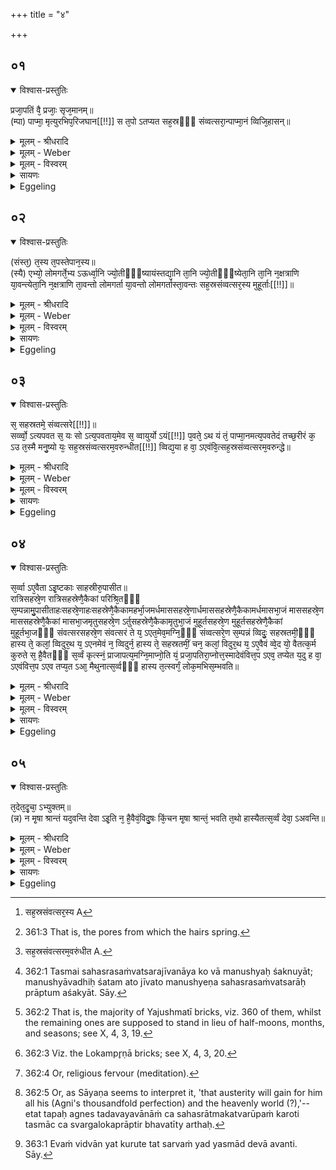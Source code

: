 +++
title = "४"

+++


## ०१


<details open><summary>विश्वास-प्रस्तुतिः</summary>

प्रजा᳘पतिं वै᳘ प्रजाः᳘ सृज᳘मानम्॥  
(म्पा) पाप्मा᳘ मृत्युरभिप᳘रिजघान[[!!]] स त᳘पो ऽतप्यत सह᳘स्रᳫँ᳭ संव्वत्सरा᳘न्पाप्मा᳘नं व्विजि᳘हासन्॥
</details>

<details><summary>मूलम् - श्रीधरादि</summary>

प्रजा᳘पतिं वै᳘ प्रजाः᳘ सृज᳘मानम्॥  
(म्पा) पाप्मा᳘ मृत्युरभिप᳘रिजघान[[!!]] स त᳘पो ऽतप्यत सह᳘स्रᳫँ᳭ संव्वत्सरा᳘न्पाप्मा᳘नं व्विजि᳘हासन्॥
</details>

<details><summary>मूलम् - Weber</summary>

प्रजा᳘पतिं वै᳘ प्रजाः᳘ सृज᳘मानम्॥  
पाप्मा᳘ मृत्यु᳘रभिप᳘रिजघान स त᳘पोऽतप्यत सह᳘स्रᳫं संवत्सरा᳘न्पाप्मा᳘नं विजि᳘हासन्॥
</details>

<details><summary>मूलम् - विस्वरम्</summary>

प्रजापतिं वै प्रजाः सृजमानं पाप्मा मृत्युरभिपरिजघान । स तपो ऽतप्यत- सहस्रं संवत्सरान् । पाप्मानं विजिहासन् ॥ १ ॥ 
</details>

<details><summary>सायणः</summary>

उत्तरेणाध्यायद्वयेन अग्निविषया उपासना वक्ष्यते तत्रादावस्मिन् ब्राह्मणद्वये संवत्सररूपाग्नेः तदवयवानां च सहस्ररूपत्वेनोपासनं तत्फलं च प्रदर्श्यते । सहस्रप्रसङ्गं प्रजापतिवृत्तान्तेन प्रस्तौति- **प्रजापतिं वै प्रजा** इति । पूर्वं प्रजाः सृष्टवन्तं प्रजापतिं पापरूपो मृत्युरभिजघान । 'सः' 'पाप्मानं विजिहासन्' त्यक्तुमिच्छन् । "ओहाक् त्यागे"- (धा. पा. जु. प. ३) सनि रूपम् । सहस्रसंवत्सरपर्यन्तं तपस्तेपे ॥ १ ॥ 
</details>

<details><summary>Eggeling</summary>

1. When Prajāpati was creating living beings, Death, that evil, overpowered him. He practised austerities for a thousand years, striving to leave evil behind him.
</details>


## ०२


<details open><summary>विश्वास-प्रस्तुतिः</summary>

(संस्त᳘) त᳘स्य त᳘पस्तेपान᳘स्य॥  
(स्यै) एभ्यो᳘ लोमगर्ते᳘भ्य ऽऊर्ध्वा᳘नि ज्यो᳘तीᳫँ᳭ष्यायंस्तद्या᳘नि ता᳘नि ज्यो᳘तीᳫँ᳭ष्येता᳘नि ता᳘नि न᳘क्षत्राणि या᳘वन्त्येता᳘नि न᳘क्षत्राणि ता᳘वन्तो लोमगर्ता या᳘वन्तो लोमगर्तास्ता᳘वन्तः सह᳘स्रसंव्वत्सर᳘स्य मुहूर्ताः[[!!]]॥
</details>

<details><summary>मूलम् - श्रीधरादि</summary>

(संस्त᳘) त᳘स्य त᳘पस्तेपान᳘स्य॥  
(स्यै) एभ्यो᳘ लोमगर्ते᳘भ्य ऽऊर्ध्वा᳘नि ज्यो᳘तीᳫँ᳭ष्यायंस्तद्या᳘नि ता᳘नि ज्यो᳘तीᳫँ᳭ष्येता᳘नि ता᳘नि न᳘क्षत्राणि या᳘वन्त्येता᳘नि न᳘क्षत्राणि ता᳘वन्तो लोमगर्ता या᳘वन्तो लोमगर्तास्ता᳘वन्तः सह᳘स्रसंव्वत्सर᳘स्य मुहूर्ताः[[!!]]॥
</details>

<details><summary>मूलम् - Weber</summary>

त᳘स्य त᳘पस्तेपान᳘स्य॥  
एभ्यो᳘ लोमगर्ते᳘भ्य ऊर्ध्वा᳘नि ज्यो᳘तींष्यायंस्तद्या᳘नि ता᳘नि ज्यो᳘तींष्येता᳘नि ता᳘नि न᳘क्षत्राणि या᳘वन्त्येता᳘नि न᳘क्षत्राणि ता᳘वन्तो लोमगर्ता या᳘वन्तो लोमगर्तास्ता᳘वन्तः सह᳘स्रसंवत्सरस्य [^wbr_1] मुहूर्ताः᳟॥  

[^wbr_1]: सह᳘स्रसंवत्सर᳘स्य A
</details>

<details><summary>मूलम् - विस्वरम्</summary>

तस्य तपस्तेपानस्यैभ्यो लोमगर्तेभ्य ऊर्ध्वानि ज्योतींष्यायन् । तद् यानि तानि ज्योतींष्येतानि तानि नक्षत्राणि । यावन्त्येतानि नक्षत्राणि- तावन्तो लोमगर्ताः । यावन्तो लोमगर्तास्तावन्तः सहस्रसंवत्सरस्य मुहूर्ताः ॥ २ ॥ 
</details>

<details><summary>सायणः</summary>

'तस्य' 'तेपानस्य' तपश्चरितवतो रोमकूपेभ्य ऊर्ध्वमुखानि ज्योतींषि निरगच्छन् । 'तानि' इमानि 'नक्षत्राणि' 'प्रजापतेः' यावन्तः 'लोमगर्ताः' 'तावन्तः' सहस्रसंवत्सरात्मकस्य दिनानि लक्षत्रयं षष्टिसहस्राणि (३,६०,०००) । तन्मुहूर्त्ताः, कोटिरेका, अष्टौलक्षाणि (१, ८, ०००००) ॥ २ ॥ 
</details>

<details><summary>Eggeling</summary>

2. Whilst he was practising austerities, lights went upwards from those hair-pits [^egg_701] of his; and those lights are those stars: as many stars as there are, so many hair-pits there are; and as many hair-pits as there are, so many muhūrtas there are in a (sacrificial performance) of a thousand years.

[^egg_701]: 361:3 That is, the pores from which the hairs spring.
</details>


## ०३


<details open><summary>विश्वास-प्रस्तुतिः</summary>

स᳘ सहस्रतमे᳘ संव्वत्सरे[[!!]]॥  
सर्व्व्वो᳘ ऽत्यपवत स᳘ यः सो ऽत्य᳘पवताय᳘मेव स᳘ व्वायुर्यो ऽयं[[!!]] प᳘वते᳘ ऽथ यं तं᳘ पाप्मा᳘नमत्य᳘पवतेदं तच्छ᳘रीरं क᳘ ऽउ त᳘स्मै मनु᳘ष्यो यः᳘ सह᳘स्रसंव्वत्सरम᳘वरुन्धीत[[!!]] व्विद्य᳘या ह वा᳘ ऽएवंवि᳘त्सह᳘स्रसंव्वत्सरम᳘वरुन्द्धे॥
</details>

<details><summary>मूलम् - श्रीधरादि</summary>

स᳘ सहस्रतमे᳘ संव्वत्सरे[[!!]]॥  
सर्व्व्वो᳘ ऽत्यपवत स᳘ यः सो ऽत्य᳘पवताय᳘मेव स᳘ व्वायुर्यो ऽयं[[!!]] प᳘वते᳘ ऽथ यं तं᳘ पाप्मा᳘नमत्य᳘पवतेदं तच्छ᳘रीरं क᳘ ऽउ त᳘स्मै मनु᳘ष्यो यः᳘ सह᳘स्रसंव्वत्सरम᳘वरुन्धीत[[!!]] व्विद्य᳘या ह वा᳘ ऽएवंवि᳘त्सह᳘स्रसंव्वत्सरम᳘वरुन्द्धे॥
</details>

<details><summary>मूलम् - Weber</summary>

स᳘ सहस्रतमे᳘ संवत्सरे᳟॥  
सर्वो᳘ऽत्यपवत सॗ यः सोऽत्य᳘पवताय᳘मेव स᳘ वायुॗर्योऽयम् प᳘वते᳘ऽथ यं त᳘म् पाप्मा᳘नमत्य᳘पवतेदं तछ᳘रीरं क᳘ उ त᳘स्मै मनुॗष्यो यः᳘ सह᳘स्रसंवत्सरमवरुन्धीत᳘ [^wbr_2] विद्य᳘या ह वा᳘ एवंवि᳘त्सह᳘स्रसंवत्सरम᳘वरुन्द्धे॥  

[^wbr_2]: सह᳘स्रसंवत्सरम᳘वरुंधीत A.
</details>

<details><summary>मूलम् - विस्वरम्</summary>

स सहस्रतमे संवत्सरे सर्वो ऽत्यपवत । स यः सो ऽत्यपवत । अयमेव स वायुर्यो ऽयं पवते । अथ यं तं पाप्मानमत्यपवत- इदं तच्छरीरम् । क उ तस्मै मनुष्यः- यः सहस्रसंवत्सरमवरुन्धीत । विद्यया ह वा एवं वित्सहस्रसंवत्सरमवरुन्द्धे ॥ ३ ॥ 
</details>

<details><summary>सायणः</summary>

'सः' प्रजापतिः 'सहस्रतमे' पूरणार्थे तमट् प्रत्ययः- "विंशत्यादिभ्यस्तमडन्यतरस्याम्"- (पा. सू. ५ । २ । ५६) इति । सहस्रसंख्यापूरके ऽन्तिमे संवत्सरे 'सर्वो ऽत्यपवत' अत्यक्षरत् बहुसंक्षरित इत्यर्थः । स यः सो ऽत्यपवत अयमेव पवमानो वायुरासीत् । अथ यमेवं तं मृत्युरूपं पाप्मानमत्यपवत तदिदं शरीरम् अतिपूतं शरीरमेव तदानीं प्रजापतेर्गतमित्यर्थः । **क उ तस्मै मनुष्य** इत्यादिना । सहस्रोपासनायाः प्रसङ्गमाह 'यः सहस्रसंवत्सरमवरुन्धीत' जीवन्निति शेषः । तस्मै सहस्रसंवत्सरजीवनाय को वा मनुष्यः शक्नुयात् ?- मनुष्यायुषः परमावधिः शतम्, अतो जीवता मनुष्येण सहस्रसंवत्सराः प्राप्तुमशक्याः । तर्हि तेषां कथं प्राप्तिः तदुपायमाह- **विद्यया ह वा** इति ॥ ३ ॥ 
</details>

<details><summary>Eggeling</summary>

3. In the one-thousandth year, he cleansed himself all through; and he that cleansed all through is this wind which here cleanses by blowing; and that evil which he cleansed all through is this body.

 But what is man that he could secure for himself a (life) of a thousand years [^egg_702]? By knowledge, assuredly, he who knows secures for himself (the benefits of a performance) of a thousand years.

[^egg_702]: 362:1 Tasmai sahasrasaṁvatsarajīvanāya ko vā manushyaḥ śaknuyāt; manushyāvadhiḥ śatam ato jīvato manushyeṇa sahasrasaṁvatsarāḥ prāptum aśakyāt. Sāy.
</details>


## ०४


<details open><summary>विश्वास-प्रस्तुतिः</summary>

स᳘र्व्वा ऽए᳘वैता ऽइ᳘ष्टकाः साहस्रीरु᳘पासीत॥  
रात्रिसहस्रे᳘ण रात्रिसहस्रेणै᳘कैकां परिश्रि᳘तᳫँ᳭ स᳘म्पन्नामु᳘पासीताहःसहस्रे᳘णाहःसहस्रेणै᳘कैकामहर्भा᳘जमर्धमाससहस्रे᳘णार्धमाससहस्रेणै᳘कैकामर्धमासभा᳘जं माससहस्रे᳘ण माससहस्रेणै᳘कैकां मासभा᳘जमृतुसहस्रे᳘ण ऽर्तुसहस्रेणै᳘कैकामृतुभा᳘जं मुहूर्तसहस्रे᳘ण मुहूर्तसहस्रेणै᳘कैकां मुहूर्तभा᳘जᳫँ᳭ संवत्सरसहस्रे᳘ण संवत्सरं ते य᳘ ऽएत᳘मेव᳘मग्नि᳘ᳫँ᳘ संव्वत्सरे᳘ण स᳘म्पन्नं व्विदुः᳘ सहस्रतमी᳘ᳫँ᳘ हास्य ते᳘ कलां᳘ व्विदुर᳘थ य᳘ ऽएनमेवं न᳘ व्विदुर्न᳘ हास्य ते᳘ सहस्रतमीं᳘ चन᳘ कलां᳘ विदुर᳘थ य᳘ ऽए᳘वैवं व्वे᳘द यो᳘ वैतत्क᳘र्म कुरुते स᳘ है᳘वैतᳫँ᳭ स᳘र्व्वं कृत्स्नं᳘ प्राजापत्य᳘मग्नि᳘माप्नो᳘ति यं᳘ प्रजा᳘पतिरा᳘प्नोत्त᳘स्मादेवंवित्त᳘प ऽएव᳘ तप्येत य᳘दु ह वा᳘ ऽएवंवित्त᳘प ऽएव तप्य᳘त ऽआ᳘ मैथुनात्स᳘र्व्वᳫँ᳭ हास्य त᳘त्स्वर्गं᳘ लोक᳘मभिस᳘म्भवति॥
</details>

<details><summary>मूलम् - श्रीधरादि</summary>

स᳘र्व्वा ऽए᳘वैता ऽइ᳘ष्टकाः साहस्रीरु᳘पासीत॥  
रात्रिसहस्रे᳘ण रात्रिसहस्रेणै᳘कैकां परिश्रि᳘तᳫँ᳭ स᳘म्पन्नामु᳘पासीताहःसहस्रे᳘णाहःसहस्रेणै᳘कैकामहर्भा᳘जमर्धमाससहस्रे᳘णार्धमाससहस्रेणै᳘कैकामर्धमासभा᳘जं माससहस्रे᳘ण माससहस्रेणै᳘कैकां मासभा᳘जमृतुसहस्रे᳘ण ऽर्तुसहस्रेणै᳘कैकामृतुभा᳘जं मुहूर्तसहस्रे᳘ण मुहूर्तसहस्रेणै᳘कैकां मुहूर्तभा᳘जᳫँ᳭ संवत्सरसहस्रे᳘ण संवत्सरं ते य᳘ ऽएत᳘मेव᳘मग्नि᳘ᳫँ᳘ संव्वत्सरे᳘ण स᳘म्पन्नं व्विदुः᳘ सहस्रतमी᳘ᳫँ᳘ हास्य ते᳘ कलां᳘ व्विदुर᳘थ य᳘ ऽएनमेवं न᳘ व्विदुर्न᳘ हास्य ते᳘ सहस्रतमीं᳘ चन᳘ कलां᳘ विदुर᳘थ य᳘ ऽए᳘वैवं व्वे᳘द यो᳘ वैतत्क᳘र्म कुरुते स᳘ है᳘वैतᳫँ᳭ स᳘र्व्वं कृत्स्नं᳘ प्राजापत्य᳘मग्नि᳘माप्नो᳘ति यं᳘ प्रजा᳘पतिरा᳘प्नोत्त᳘स्मादेवंवित्त᳘प ऽएव᳘ तप्येत य᳘दु ह वा᳘ ऽएवंवित्त᳘प ऽएव तप्य᳘त ऽआ᳘ मैथुनात्स᳘र्व्वᳫँ᳭ हास्य त᳘त्स्वर्गं᳘ लोक᳘मभिस᳘म्भवति॥
</details>

<details><summary>मूलम् - Weber</summary>

स᳘र्वा एॗवैता इ᳘ष्टकाः साहस्रीरु᳘पासीत॥  
रात्रिसहस्रे᳘ण रात्रिसहस्रेणै᳘कैकाम् परिश्रि᳘तᳫं स᳘म्पन्नामु᳘पासीताहःसहस्रे᳘णाहःसहस्रेणै᳘कैकामहर्भा᳘जमर्धमाससहस्रे᳘णार्धमाससहस्रेणै᳘कैकामर्धमासभा᳘जम् माससहस्रे᳘ण-माससहस्रेणै᳘कैकाम् मासभा᳘जमृतुसहस्रे᳘णर्तृसहस्रेणै᳘कैकामृतुभा᳘जम् मुहूर्तसहस्रे᳘ण-मुहूर्तसहस्रेणै᳘कैकाम् मुहूर्तभा᳘जᳫं संवत्सरसहस्रे᳘ण संवत्सरं ते य᳘ एत᳘मेव᳘मग्नि᳘ᳫं᳘ संवत्सरे᳘ण स᳘म्पन्नं विदुः᳘ सहस्रतमी᳘ᳫं᳘ हास्य ते᳘ कलां᳘ विदुर᳘थ य᳘ एनमेवं न᳘ विदुर्न᳘ हास्य ते᳘ सहस्रतमीं᳘ चन᳘ कलां᳘ विदुर᳘थ य᳘ एॗवैवं वे᳘द यो᳘ वैतत्क᳘र्म कुरुते स᳘ हैॗवैतᳫं स᳘र्वं कृत्स्न᳘म् प्राजापत्य᳘मग्नि᳘माप्नोति य᳘म् प्रजा᳘पतिरा᳘प्नोत्त᳘स्मादेवंवित्त᳘प एव᳘ तप्येत य᳘दु ह वा᳘ एवंवित्त᳘प तप्य᳘त आ᳘ मैथुनात्स᳘र्वᳫं हास्य त᳘त्स्वर्गं᳘ लोक᳘मभिस᳘म्भवति॥
</details>

<details><summary>मूलम् - विस्वरम्</summary>

सर्वा एवैता इष्टकाः साहस्रीरुपासीत । रात्रिसहस्रेण रात्रिसहस्रेणैकैकां परिश्रितं सम्पन्नामुपासीत । अहःसहस्रेण अहःसहस्रेणैकैकामहर्भाजम् । अर्धमाससहस्रेणार्धमासहस्रेणैकैकामर्धमासभाजम् । माससहस्रेण माससहस्रेणैकैकां मासभाजम् । ऋतुसहस्रेण ऋतुसहस्रेणैकैकामृतुभाजम् । मुहूर्तसहस्रेण मुहूर्तसहस्रेणैकैकां मुहूर्तभाजम् । संवत्सरसहस्रेण संवत्सरम् । ते य एतमेवमग्निं संवत्सरेण सम्पन्नं विदुः, सहस्रतमीं हास्य ते कलां विदुः । अथ य एनमेवं न विदुः, न हास्य ते सहस्रतमीं चन कलां विदुः । अथ य एवैवं वेद, यो वैतत्कर्म कुरुते- स हैवैतं सर्वं कृत्स्नं प्राजापत्यमग्निमाप्नोति । यं प्रजापतिराप्नोत् । तस्मादेवंवित्तप एव तप्येत । यदु ह वा एवंवित्तप एव तप्यते- आमैथुनात्सर्वं हास्य तत्स्वर्गं लोकमभिसम्भवति ॥ ४ ॥ 
</details>

<details><summary>सायणः</summary>

सहस्रसंवत्सरावरोधे मनुष्यस्य विद्यैव साधनं यतः, अतस्तामुपासनामाह- **सर्वा एवैता इष्टका** इति । सामान्येन सर्वा इष्टकाः साहस्रीः सहस्रसम्मिता इत्युपासीत । विशेषत आह- **रात्रिसहस्रेणे**ति । एकैकां परिश्रितं रात्रिसहस्रेण सम्पन्नां तदात्मिकामुपासीत । अत्रोपासनक्रियया परिश्रिदादीनां रात्रिसहस्राद्यात्मना कार्त्स्न्येन व्याप्तिः सर्वत्र वीप्सार्थः । परिश्रिद्यजुष्मतीलोकम्पृणानां रात्र्यहरर्द्धमासमासर्तुमुहूर्त्तात्मकत्वं (श. प. १० ४ । २ ब्राह्मणे) प्रागुक्तम् । अहर्भाजमर्द्धमासभाजं मासमाजमृतुभाजमिति पदचतुष्टयस्याप्ययमर्थः- यजुष्मतीषु चतुरूनचतुःशतसंख्याकास्विष्टकासु मध्ये षष्ट्युत्तरत्रिशतसंख्याका अहोरूपाः । चतुर्विंशतिरर्द्धमासरूपाः । द्वादशावशिष्टा मासरूपाः । ता एव द्वे द्वे भूत्वा षड् ऋतुरूपाः । तदभिप्रायेण अहर्भाजमिष्टकामहःसहस्रेण सम्पन्नामुपासीत । एवमर्द्धमासभाजमित्यादि व्याख्येयम् । **मुहूर्त्तभाजमि**ति लोकम्पृणाभिप्रायम् । संवत्सरसहस्रेण संवत्सरमिति । समष्टिरूपचित्याग्निविषयम् । उपासनाफलमाह- **य एतमेवमग्निं संवत्सरेण सम्पन्नं विदुरि**ति । सहस्रतमींकलां पापाभिभवहेतुभूतामस्याग्निरूपप्रजापतेः कलां विदुर्जानन्ति । येषां तादृशज्ञानाभावस्तेषां पापजयहेतुभूतोपायदर्शनाभाव इत्याह- **अथ य एनमेवमि**ति । सर्वेषु व्यापारेष्वपि एतदुपासनं कर्तुं युज्यत इति वक्तुम् । **आमैथुनादि**ति । मैथुनान्तन्व्यापारेषु सर्वेष्वपि एतत्तपः अग्नेस्तदवयवानां च सहस्रात्मकत्वरूपं करोति तस्माच्च स्वर्गलोकप्राप्तिर्भवतीत्यर्थः ॥ ४ ॥ 
</details>

<details><summary>Eggeling</summary>

4. Let him look upon all these bricks as a thousandfold: let him look upon each enclosing-stone as charged with a thousand nights, each day-holder [^egg_703] with a thousand days, each half-moon-holder with a thousand half-moons, each month-holder with a thousand months, each season-holder with a thousand seasons, each muhūrta-holder [^egg_704] with a thousand muhūrtas, and the year with a thousand years. They who thus know this Agni as being endowed with a thousand, know his one-thousandth digit; but they who do not thus know him, do not even know a one-thousandth digit of him. And he alone who so knows this, or who performs this sacred work, obtains this whole and complete Prajāpatean Agni whom Prajāpati obtained. Wherefore let him who knows this by all means practise austerities [^egg_705]; for, indeed, when he who knows this practises austerities, even to (abstention from) sexual intercourse, every (part) of him will share in the world of heaven [^egg_706].

[^egg_703]: 362:2 That is, the majority of Yajushmatī bricks, viz. 360 of them, whilst the remaining ones are supposed to stand in lieu of half-moons, months, and seasons; see X, 4, 3, 19.

[^egg_704]: 362:3 Viz. the Lokampr̥ṇā bricks; see X, 4, 3, 20.

[^egg_705]: 362:4 Or, religious fervour (meditation).

[^egg_706]: 362:5 Or, as Sāyaṇa seems to interpret it, 'that austerity will gain for him all his (Agni's thousandfold perfection) and the heavenly world (?),'--etat tapaḥ agnes tadavayavānāṁ ca sahasrātmakatvarūpaṁ karoti tasmāc ca svargalokaprāptir bhavatīty arthaḥ.
</details>


## ०५


<details open><summary>विश्वास-प्रस्तुतिः</summary>

त᳘देत᳘दृ᳘चा᳘ ऽभ्युक्तम्॥  
(न्न) न मृ᳘षा श्रान्तं यद᳘वन्ति देवा ऽइ᳘ति न᳘ है᳘वैवं᳘विदु᳘षः किं᳘चन मृ᳘षा श्रान्तं᳘ भवति त᳘थो हास्यैतत्स᳘र्व्वं देवा᳘ ऽअवन्ति॥
</details>

<details><summary>मूलम् - श्रीधरादि</summary>

त᳘देत᳘दृ᳘चा᳘ ऽभ्युक्तम्॥  
(न्न) न मृ᳘षा श्रान्तं यद᳘वन्ति देवा ऽइ᳘ति न᳘ है᳘वैवं᳘विदु᳘षः किं᳘चन मृ᳘षा श्रान्तं᳘ भवति त᳘थो हास्यैतत्स᳘र्व्वं देवा᳘ ऽअवन्ति॥
</details>

<details><summary>मूलम् - Weber</summary>

त᳘देत᳘दृॗचाॗभ्युक्तम्॥  
न मृ᳘षा श्रान्तं यद᳘वन्ति देवा इ᳘ति न᳘ हैॗवैवं᳘ विदु᳘षः किं᳘ चन मृ᳘षा श्रान्त᳘म् भवति त᳘थो हास्यैतत्स᳘र्वं देवा᳘ अवन्ति॥
</details>

<details><summary>मूलम् - विस्वरम्</summary>

तदेतदृचा ऽभ्युक्तम्- **"न मृषा श्रान्तं, यदवन्ति देवाः"**- (ऋ. सं. २ । ४ । २२ । ३) इति । न हैवैवं विदुषः किंचन मृषा श्रान्तं भवति । तथो हास्यैतत्सर्वं देवा अवन्ति ॥ ५ ॥ 
</details>

<details><summary>सायणः</summary>

विदुषः किञ्चिदपि व्यापारमात्रं व्यर्थं न भवतीत्यर्थे मन्त्रं संवादयन्ति- **तदेतदृचा ऽभ्युक्तं न मृषे**ति । अत्र "न मृषा श्रान्तं यदवन्ति देवाः" इत्येतावान् पाद एव संवादः । उत्तरस्मिन्पादत्रये लोपामुद्रा ऽगस्त्यप्रतिपादकानि । अश्नवाव जयाव अभ्यजीवावेति त्रीणि द्विवचनान्तानि पदानि प्रयुक्तानि । तान्यत्र न सङ्गच्छन्त इति पाद एव संवादत्वेन पठितः । पादस्यार्थमाह- **न हैवैवं विदुष** इति । एवं जानानस्य पुरुषस्य किञ्चन किञ्चिदपि न मृषा श्रान्तं व्यर्थः श्रमो न भवति । एवं विद्वान् यः कुरुते तत्सर्वं यद्यस्मात् देवा अवन्ति ॥ ५ ॥ 

इति श्रीसायणाचार्यविरचिते माधवीये वेदार्थप्रकाशे माध्यन्दिनीयशतपथब्राह्मणभाष्ये दशमकाण्डे चतुर्थे ऽध्याये चतुर्थं ब्राह्मणम् ॥ (१० । ४ । ४) ॥ 
</details>

<details><summary>Eggeling</summary>

5. It is regarding this that it is said in the R̥k (I, 179, 3), 'Not in vain is the labour which the gods favour;' for, in truth, for him who knows there is no labouring in vain, and so, indeed, the gods favour this every (action) of his [^egg_707].

[^egg_707]: 363:1 Evaṁ vidvān yat kurute tat sarvaṁ yad yasmād devā avanti. Sāy.
</details>


